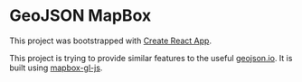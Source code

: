 # GeoJSON MapBox

This project was bootstrapped with [Create React App](https://github.com/facebookincubator/create-react-app).

This project is trying to provide similar features to the useful [geojson.io](http://geojson.io/).
It is built using [mapbox-gl-js](https://www.mapbox.com/mapbox-gl-js/api/).
